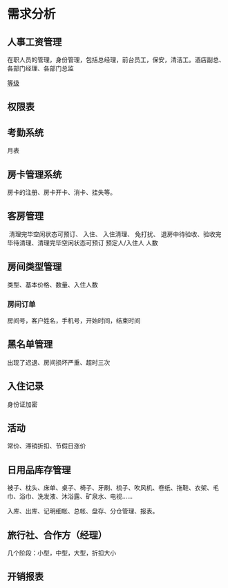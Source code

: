 # 需求分析



## 人事工资管理

在职人员的管理，身份管理，包括总经理，前台员工，保安，清洁工。酒店副总、各部门经理、各部门总监

[等级](https://wenku.baidu.com/view/f3d03db6ad51f01dc381f123.html)

## 权限表





## 考勤系统



月表



## 房卡管理系统

房卡的注册、房卡开卡、消卡、挂失等。

## 客房管理

​	清理完毕空闲状态可预订、 入住、 入住清理、 免打扰、 退房中待验收、验收完毕待清理、清理完毕空闲状态可预订  预定人/入住人  人数



## 房间类型管理

类型、基本价格、数量、入住人数



### 房间订单

房间号，客户姓名，手机号，开始时间，结束时间



## 黑名单管理

出现了迟退、房间损坏严重、超时三次



## 入住记录

身份证加密



## 活动

常价、滞销折扣、节假日涨价



## 日用品库存管理

被子、枕头、床单、桌子、椅子、牙刷、梳子、吹风机、卷纸、拖鞋、衣架、毛巾、浴巾、洗发液、沐浴露、矿泉水、电视......

入库、出库、记明细帐、总帐、盘存、分仓管理、报表。

## 旅行社、合作方（经理）

几个阶段：小型，中型，大型，折扣大小

## 开销报表

